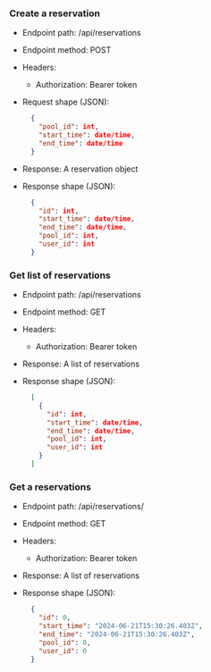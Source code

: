 
### Create a reservation

* Endpoint path: /api/reservations
* Endpoint method: POST

* Headers:
  * Authorization: Bearer token

* Request shape (JSON):
    ```json
      {
        "pool_id": int,
        "start_time": date/time,
        "end_time": date/time
      }
    ```

* Response: A reservation object
* Response shape (JSON):
    ```json
      {
        "id": int,
        "start_time": date/time,
        "end_time": date/time,
        "pool_id": int,
        "user_id": int
      }
    ```

### Get list of reservations

* Endpoint path: /api/reservations
* Endpoint method: GET

* Headers:
  * Authorization: Bearer token

* Response: A list of reservations
* Response shape (JSON):
    ```json
      [
        {
          "id": int,
          "start_time": date/time,
          "end_time": date/time,
          "pool_id": int,
          "user_id": int
        }
      ]
    ```

### Get a reservations

* Endpoint path: /api/reservations/<id>
* Endpoint method: GET

* Headers:
  * Authorization: Bearer token

* Response: A list of reservations
* Response shape (JSON):
    ```json
      {
        "id": 0,
        "start_time": "2024-06-21T15:30:26.403Z",
        "end_time": "2024-06-21T15:30:26.403Z",
        "pool_id": 0,
        "user_id": 0
      }
    ```

